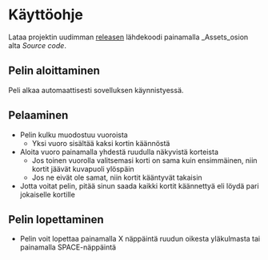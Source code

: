 # Käyttöohje

Lataa projektin uudimman [releasen](https://github.com/VoxBorealis/ot-harjoitustyo/releases) lähdekoodi painamalla _Assets_osion alta _Source code_.

## Pelin aloittaminen

Peli alkaa automaattisesti sovelluksen käynnistyessä. 

## Pelaaminen

* Pelin kulku muodostuu vuoroista
    - Yksi vuoro sisältää kaksi kortin käännöstä
* Aloita vuoro painamalla yhdestä ruudulla näkyvistä korteista
    - Jos toinen vuorolla valitsemasi korti on sama kuin ensimmäinen, niin kortit jäävät kuvapuoli ylöspäin
    - Jos ne eivät ole samat, niin kortit kääntyvät takaisin
* Jotta voitat pelin, pitää sinun saada kaikki kortit käännettyä eli löydä pari jokaiselle kortille

## Pelin lopettaminen

* Pelin voit lopettaa painamalla X näppäintä ruudun oikesta yläkulmasta tai painamalla SPACE-näppäintä